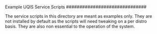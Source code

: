 Example UQIS Service Scripts
##############################

The service scripts in this directory are meant as examples only.
They are not installed by default as the scripts will need tweaking on a
per distro basis. They are also non essential to the operation of the system.
